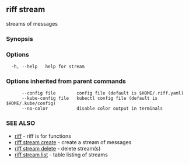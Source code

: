 ## riff stream

streams of messages

### Synopsis


<todo>


### Options

```
  -h, --help   help for stream
```

### Options inherited from parent commands

```
      --config file        config file (default is $HOME/.riff.yaml)
      --kube-config file   kubectl config file (default is $HOME/.kube/config)
      --no-color           disable color output in terminals
```

### SEE ALSO

* [riff](riff.md)	 - riff is for functions
* [riff stream create](riff_stream_create.md)	 - create a stream of messages
* [riff stream delete](riff_stream_delete.md)	 - delete stream(s)
* [riff stream list](riff_stream_list.md)	 - table listing of streams

